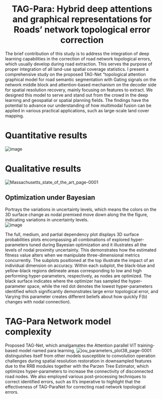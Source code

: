 # <h1 align="center"> <b>TAG-Para: Hybrid deep attentions and graphical representations for Roads’ network topological error correction</b><br></h1>
 
The brief contribution of this study is to address the integration of deep learning capabilities in the correction of road network topological errors, which usually develop during road extraction.  This serves the purpose of proper integration of all land-use spatial coverage statistics. I present a comprehensive study on the proposed TAG-Net “topological attention graphical model for road semantic segmentation with Gating signals on the network middle block and attention-based mechanism on the decoder side for spatial resolution recovery, mainly focusing on features to extract. We designed this model to serve and stand out from the crowd in the deep learning and geospatial or spatial planning fields. The findings have the potential to advance our understanding of how multimodal fusion can be applied in various practical applications, such as large-scale land cover mapping.

# Quantitative results

![image](https://github.com/user-attachments/assets/ce44e15c-9e1a-4575-8d76-885901fb0328)

# Qualitative results

![Massachusetts_state_of_the_art_page-0001](https://github.com/user-attachments/assets/060ca5db-e751-4364-8dfe-2255ed0d9395)


## Optimization under Bayesian
Portrays the variations in uncertainty levels, which means the
colors on the 3D surface change as nodal premixed move down along the
the figure, indicating variations in uncertainty levels.  
![image](https://github.com/user-attachments/assets/7feb4ce4-26dc-43f3-9cc8-c7a495eb930b)

The full, medium, and partial dependency plot displays 3D surface probabilities plots encompassing all combinations of explored hyper-parameters tuned during Bayesian optimization and it illustrates all the levels of nodal proximity uncertainty. This demonstrates how the estimated fitness value alters when we manipulate three-dimensional metrics concurrently. The subplots positioned at the top illustrate the impact of an individual dimension on accuracy. Within each subplot, the black-blue and yellow-black regions delineate areas corresponding to low and high performing hyper-parameters, respectively, as nodes are optimized. The black surface indicates where the optimizer has sampled the hyper-parameter space, while the red dot denotes the lowest hyper-parameters identified which significantly demonstrates large error topological error, and Varying this parameter creates different beliefs about how quickly F(b) changes with nodal connection).

# TAG-Para Network model complexity
Proposed TAG-Net, which amalgamates the Attention parallel ViT training-based model named para learning, 
![iou_parameters_plot38_page-0001](https://github.com/user-attachments/assets/a8a5cba5-1e19-4bdf-9691-6da30ee8dded) 
distinguishes itself from other models susceptible to convolution operation challenges during spatial resolution restoration in downsampled features due to the RRB modules together with the Parzen Tree Estimator, which optimizes hyper-parameters to increase the connectivity of disconnected road nodes. We
also employed various post-processing techniques to correct identified errors, such as It’s imperative to highlight that the effectiveness of TAG-ParaNet for correcting road network topological errors.
